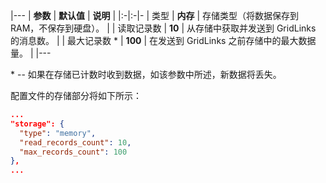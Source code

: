 |---
| **参数**            | **默认值**                            | **说明**                                                |
|:-|:-|-
| 类型                     | **内存**                                   | 存储类型（将数据保存到 RAM，不保存到硬盘）。      |
| 读取记录数       | **10**                                       | 从存储中获取并发送到 GridLinks 的消息数。 |
| 最大记录数 *      | **100**                                      | 在发送到 GridLinks 之前存储中的最大数据量。   |
|---


\* -- 如果在存储已计数时收到数据，如该参数中所述，新数据将丢失。

配置文件的存储部分将如下所示：

```json
...
"storage": {
  "type": "memory",
  "read_records_count": 10,
  "max_records_count": 100
},
...
```